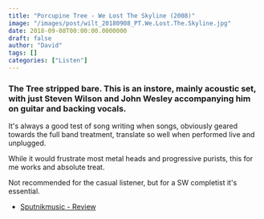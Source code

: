 ```yaml
---
title: "Porcupine Tree - We Lost The Skyline (2008)"
image: "/images/post/wilt_20180908_PT.We.Lost.The.Skyline.jpg"
date: 2018-09-08T00:00:00.0000000
draft: false
author: "David"
tags: []
categories: ["Listen"]
---
```

### The Tree stripped bare. This is an instore, mainly acoustic set, with just Steven Wilson and John Wesley accompanying him on guitar and backing vocals.  
  
It's always a good test of song writing when songs, obviously geared towards the full band treatment, translate so well when performed live and unplugged.  
  
While it would frustrate most metal heads and progressive purists, this for me works and absolute treat.

 Not recommended for the casual listener, but for a SW completist it's essential.

-  [Sputnikmusic - Review](https://www.sputnikmusic.com/review/15302/Porcupine-Tree-We-Lost-the-Skyline/)